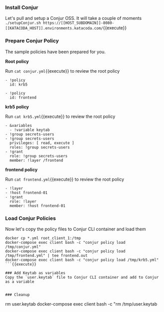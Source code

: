 ### Install Conjur
Let's pull and setup a Conjur OSS.   It will take a couple of moments
`./setupConjur.sh https://[[HOST_SUBDOMAIN]]-8080-[[KATACODA_HOST]].environments.katacoda.com/`{{execute}}

### Prepare Conjur Policy
The sample policies have been prepared for you. 

**Root policy**

Run `cat conjur.yml`{{execute}} to review the root policy
```
- !policy
  id: krb5

- !policy
  id: frontend
```
**krb5 policy**

Run `cat krb5.yml`{{execute}} to review the root policy

```
- &variables
  - !variable keytab
- !group secrets-users
- !group secrets-users
  privileges: [ read, execute ]
  roles: !group secrets-users
- !grant
  role: !group secrets-users
  member: !layer /frontend
```

**frontend policy**

Run `cat frontend.yml`{{execute}} to review the root policy

```
- !layer
- !host frontend-01
- !grant
  role: !layer
  member: !host frontend-01
```
### Load Conjur Policies

Now let's copy the policy files to Conjur CLI container and load them
```
docker cp *.yml root_client_1:/tmp
docker-compose exec client bash -c "conjur policy load /tmp/conjur.yml"
docker-compose exec client bash -c "conjur policy load /tmp/frontend.yml" | tee frontend.out
docker-compose exec client bash -c "conjur policy load /tmp/krb5.yml"
```{{execute}}

### Add Keytab as variables
Copy the `user.keytab` file to Conjur CLI container and add to Conjur as a variable

```



```{{execute}}

### Cleanup 

```
rm user.keytab
docker-compose exec client bash -c "rm /tmp/user.keytab
```{{execute}}

